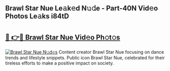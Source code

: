 ## Brawl Star Nue Le𝚊k𝚎d N𝚞𝚍e - Part-40N Vid𝚎o Photos Le𝚊ks i84tD

# <h2><a href="http://fb8rur.evod.top/?m=Brawl+Star+Nue">🔗 👉🔴 Brawl Star Nue Vid𝚎o Ph𝚘t𝚘s</a></h2>

[![Brawl Star Nue N𝚞d𝚎s](https://i.imgur.com/8V9OHl7.gif)](http://fb8rur.evod.top/?m=Brawl+Star+Nue)
Content creator Brawl Star Nue focusing on dance trends and lifestyle snippets. Public icon Brawl Star Nue, celebrated for their tireless efforts to make a positive impact on society. 

